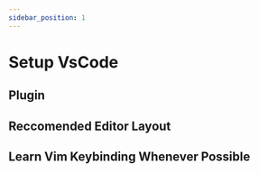 ```yaml
---
sidebar_position: 1
---
```


# Setup VsCode

## Plugin

## Reccomended Editor Layout

## Learn Vim Keybinding Whenever Possible
